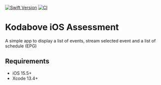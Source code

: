 [![Swift Version][swift-image]][swift-url]
[![CI](https://github.com/drewbrns/kodabove-ios-assessment/actions/workflows/CI.yml/badge.svg)](https://github.com/drewbrns/kodabove-ios-assessment/actions/workflows/CI.yml)
# Kodabove iOS Assessment
A simple app to display a list of events, stream selected event and a list of schedule (EPG)

## Requirements
- iOS 15.5+
- Xcode 13.4+

[swift-image]:https://img.shields.io/badge/swift-5.6-orange.svg
[swift-url]:https://swift.org/